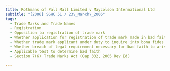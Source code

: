 ```yaml
---
title: Rothmans of Pall Mall Limited v Maycolson International Ltd 
subtitle: "[2006] SGHC 51 / 23\_March\_2006"
tags:
  - Trade Marks and Trade Names
  - Registration
  - Opposition to registration of trade mark
  - Whether application for registration of trade mark made in bad faith
  - Whether trade mark applicant under duty to inquire into bona fides of proposed mark
  - Whether breach of legal requirement necessary for bad faith to arise
  - Applicable test to determine bad faith
  - Section 7(6) Trade Marks Act (Cap 332, 2005 Rev Ed)

---
```


